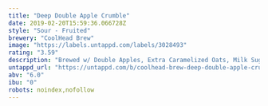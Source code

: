 ```yaml
---
title: "Deep Double Apple Crumble"
date: 2019-02-20T15:59:36.066728Z
style: "Sour - Fruited"
brewery: "CoolHead Brew"
image: "https://labels.untappd.com/labels/3028493"
rating: "3.59"
description: "Brewed w/ Double Apples, Extra Caramelized Oats, Milk Sugar & Cinnamon"
untappd_url: "https://untappd.com/b/coolhead-brew-deep-double-apple-crumble/3028493"
abv: "6.0"
ibu: "0"
robots: noindex,nofollow
---
```

